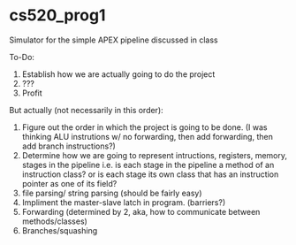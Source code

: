 # cs520_prog1
Simulator for the simple APEX pipeline discussed in class

To-Do:

1. Establish how we are actually going to do the project
2. ???
3. Profit

But actually (not necessarily in this order): 

1. Figure out the order in which the project is going to be done. (I was thinking ALU instrutions w/ no forwarding, then add forwarding, then add branch instructions?)
2. Determine how we are going to represent intructions, registers, memory, stages in the pipeline
  i.e. is each stage in the pipeline a method of an instruction class? or is each stage its own class that has an instruction pointer as one of its field?
3. file parsing/ string parsing (should be fairly easy) 
4. Impliment the master-slave latch in program. (barriers?)
5. Forwarding (determined by 2, aka, how to communicate between methods/classes)
6. Branches/squashing 
